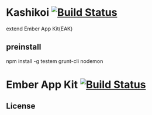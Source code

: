 # Kashikoi [![Build Status](https://travis-ci.org/wcweb/kashikoi.png)](https://travis-ci.org/wcweb/kashikoi)
extend Ember App Kit(EAK)

## preinstall

  npm install -g testem  grunt-cli nodemon


# Ember App Kit [![Build Status](https://travis-ci.org/stefanpenner/ember-app-kit.png?branch=master)](https://travis-ci.org/stefanpenner/ember-app-kit)

## License

